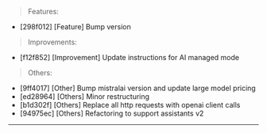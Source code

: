 > Features:
- [298f012] [Feature] Bump version

> Improvements:
- [f12f852] [Improvement] Update instructions for AI managed mode

> Others:
- [9ff4017] [Other] Bump mistralai version and update large model pricing
- [ed28964] [Others] Minor restructuring
- [b1d302f] [Others] Replace all http requests with openai client calls
- [94975ec] [Others] Refactoring to support assistants v2


---
